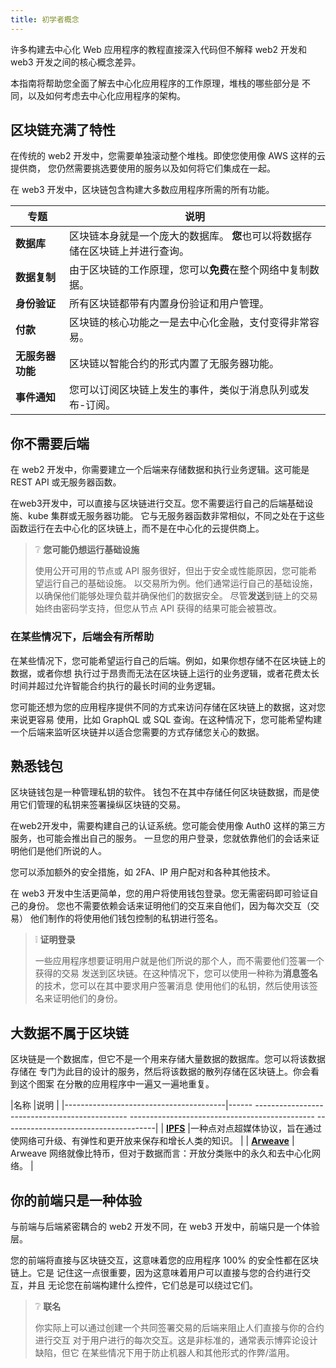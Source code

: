 ```yaml
---
title: 初学者概念
---
```


<head>
  <title>EOS dApps - 初学者概念</title>
</head>

许多构建去中心化 Web 应用程序的教程直接深入代码但不解释
web2 开发和 web3 开发之间的核心概念差异。

本指南将帮助您全面了解去中心化应用程序的工作原理，堆栈的哪些部分是
不同，以及如何考虑去中心化应用程序的架构。

## 区块链充满了特性

在传统的 web2 开发中，您需要单独滚动整个堆栈。即使您使用像 AWS 这样的云提供商，
您仍然需要挑选要使用的服务以及如何将它们集成在一起。

在 web3 开发中，区块链包含构建大多数应用程序所需的所有功能。

|专题 |说明 |
| --- | --- |
| **数据库** |区块链本身就是一个庞大的数据库。 **您**也可以将数据存储在区块链上并进行查询。 |
| **数据复制** |由于区块链的工作原理，您可以**免费**在整个网络中复制数据。 |
| **身份验证** |所有区块链都带有内置身份验证和用户管理。 |
| **付款** |区块链的核心功能之一是去中心化金融，支付变得非常容易。 |
| **无服务器功能** |区块链以智能合约的形式内置了无服务器功能。 |
| **事件通知** |您可以订阅区块链上发生的事件，类似于消息队列或发布-订阅。 |

## 你不需要后端

在 web2 开发中，你需要建立一个后端来存储数据和执行业务逻辑。这可能是 REST API 或无服务器函数。

在web3开发中，可以直接与区块链进行交互。您不需要运行自己的后端基础设施、kube 集群或无服务器功能。
它与无服务器函数非常相似，不同之处在于这些函数运行在去中心化的区块链上，而不是在中心化的云提供商上。

> ❔ **您可能仍想运行基础设施**
>
> 使用公开可用的节点或 API 服务很好，但出于安全或性能原因，您可能希望运行自己的基础设施。
> 以交易所为例。他们通常运行自己的基础设施，以确保他们能够处理负载并确保他们的数据安全。
> 尽管**发送**到链上的交易始终由密码学支持，但您从节点 API 获得的结果可能会被篡改。

### 在某些情况下，后端会有所帮助

在某些情况下，您可能希望运行自己的后端。例如，如果你想存储不在区块链上的数据，或者你想
执行过于昂贵而无法在区块链上运行的业务逻辑，或者花费太长时间并超过允许智能合约执行的最长时间的业务逻辑。

您可能还想为您的应用程序提供不同的方式来访问存储在区块链上的数据，这对您来说更容易
使用，比如 GraphQL 或 SQL 查询。在这种情况下，您可能希望构建一个后端来监听区块链并以适合您需要的方式存储您关心的数据。

## 熟悉钱包

区块链钱包是一种管理私钥的软件。
钱包不在其中存储任何区块链数据，而是使用它们管理的私钥来签署操纵区块链的交易。

在web2开发中，需要构建自己的认证系统。您可能会使用像 Auth0 这样的第三方服务，也可能会推出自己的服务。
一旦您的用户登录，您就依靠他们的会话来证明他们是他们所说的人。

您可以添加额外的安全措施，如 2FA、IP 用户配对和各种其他技术。

在 web3 开发中生活更简单，您的用户将使用钱包登录。您无需密码即可验证自己的身份。
您也不需要依赖会话来证明他们的交互来自他们，因为每次交互（交易）
他们制作的将使用他们钱包控制的私钥进行签名。

> ❕ **证明登录**
>
> 一些应用程序想要证明用户就是他们所说的那个人，而不需要他们签署一个获得的交易
> 发送到区块链。在这种情况下，您可以使用一种称为**消息签名**的技术，您可以在其中要求用户签署消息
> 使用他们的私钥，然后使用该签名来证明他们的身份。

## 大数据不属于区块链

区块链是一个数据库，但它不是一个用来存储大量数据的数据库。您可以将该数据存储在
专门为此目的设计的服务，然后将该数据的散列存储在区块链上。你会看到这个图案
在分散的应用程序中一遍又一遍地重复。

|名称 |说明 |
|----------------------------------------|------ ---------------------------------------------- ---------------------------------------------- --------------------------------------|
| [**IPFS**](https://ipfs.tech/)          |一种点对点超媒体协议，旨在通过使网络可升级、有弹性和更开放来保存和增长人类的知识。 |
| [**Arweave**](https://www.arweave.org/) | Arweave 网络就像比特币，但对于数据而言：开放分类账中的永久和去中心化网络。 |


## 你的前端只是一种体验

与前端与后端紧密耦合的 web2 开发不同，在 web3 开发中，前端只是一个体验层。

您的前端将直接与区块链交互，这意味着您的应用程序 100% 的安全性都在区块链上。它是
记住这一点很重要，因为这意味着用户可以直接与您的合约进行交互，并且
无论您在前端构建什么控件，它们总是可以绕过它们。

> ❔ **联名**
>
> 你实际上可以通过创建一个共同签署交易的后端来阻止人们直接与你的合约进行交互
> 对于用户进行的每次交互。这是非标准的，通常表示博弈论设计缺陷，但它
> 在某些情况下用于防止机器人和其他形式的作弊/滥用。

